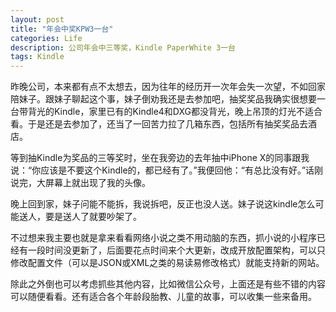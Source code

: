 ```yaml
---
layout: post
title: "年会中奖KPW3一台"
categories: Life
description: 公司年会中三等奖，Kindle PaperWhite 3一台
tags: Kindle
---
```


昨晚公司，本来都有点不太想去，因为往年的经历开一次年会失一次望，不如回家陪妹子。跟妹子聊起这个事，妹子倒劝我还是去参加吧，抽奖奖品我确实很想要一台带背光的Kindle，家里已有的Kindle4和DXG都没背光，晚上吊顶的灯光不适合看。于是还是去参加了，还当了一回苦力拉了几箱东西，包括所有抽奖奖品去酒店。

等到抽Kindle为奖品的三等奖时，坐在我旁边的去年抽中iPhone X的同事跟我说：“你应该是不要这个Kindle的，都已经有了。”我便回他：“有总比没有好。”话刚说完，大屏幕上就出现了我的头像。

晚上回到家，妹子问能不能拆，我说拆吧，反正也没人送。妹子说这kindle怎么可能送人，要是送人了就要吵架了。

不过想来我主要也就是拿来看看网络小说之类不用动脑的东西，抓小说的小程序已经有一段时间没更新了，后面要花点时间来个大更新，改成开放配置架构，可以只修改配置文件（可以是JSON或XML之类的易读易修改格式）就能支持新的网站。

除此之外倒也可以考虑抓些其他内容，比如微信公众号，上面还是有些不错的内容可以随便看看。还有适合各个年龄段胎教、儿童的故事，可以收集一些来备用。